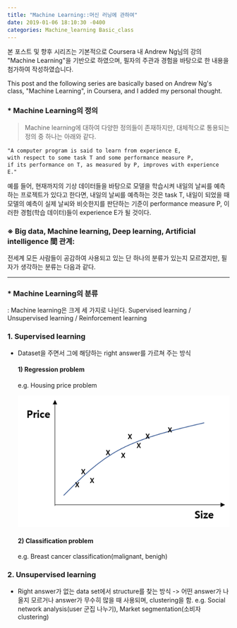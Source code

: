```yaml
---
title: "Machine Learning::머신 러닝에 관하여"
date: 2019-01-06 18:10:30 -0400
categories: Machine_learning Basic_class
---
```


본 포스트 및 향후 시리즈는 기본적으로 Coursera 내 Andrew Ng님의 강의 "Machine Learning"을 기반으로 하였으며, 
필자의 주관과 경험을 바탕으로 한 내용을 첨가하여 작성하였습니다.

This post and the following series are basically based on Andrew Ng's class, "Machine Learning", in Coursera,
and I added my personal thought.

### * Machine Learning의 정의
> Machine learning에 대하여 다양한 정의들이 존재하지만, 대체적으로 통용되는 정의 중 하나는 아래와 같다.
```
"A computer program is said to learn from experience E, 
with respect to some task T and some performance measure P,
if its performance on T, as measured by P, improves with experience E."
```

예를 들어, 현재까지의 기상 데이터들을 바탕으로 모델을 학습시켜 내일의 날씨를 예측하는 프로젝트가 있다고 한다면,
내일의 날씨를 예측하는 것은 task T,
내일이 되었을 때 모델의 예측이 실제 날씨와 비슷한지를 판단하는 기준이 performance measure P,
이러한 경험(학습 데이터)들이 experience E가 될 것이다.

### ※ Big data, Machine learning, Deep learning, Artificial intelligence 間 관계:
전세계 모든 사람들이 공감하여 사용되고 있는 단 하나의 분류가 있는지 모르겠지만, 
필자가 생각하는 분류는 다음과 같다.

***

### * Machine Learning의 분류
: Machine learning은 크게 세 가지로 나뉜다. Supervised learning / Unsupervised learning / Reinforcement learning

### 1. Supervised learning
- Dataset을 주면서 그에 해당하는 right answer를 가르쳐 주는 방식
  #### 1) Regression problem
    e.g. Housing price problem
    
    ![Housing price problem example](../pictures/1.png)
  
  
  #### 2) Classification problem
    e.g. Breast cancer classification(malignant, benigh)

  

### 2. Unsupervised learning
- Right answer가 없는 data set에서 structure를 찾는 방식
  -> 어떤 answer가 나올지 모르거나 answer가 무수히 많을 때 사용되며, clustering을 함.
    e.g. Social network analysis(user 군집 나누기), Market segmentation(소비자 clustering)
  
